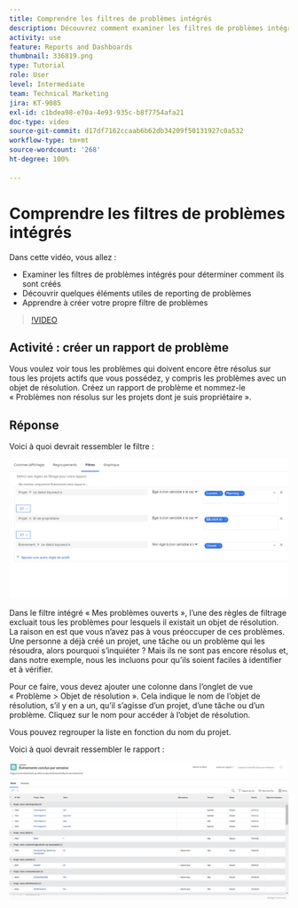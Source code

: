 ```yaml
---
title: Comprendre les filtres de problèmes intégrés
description: Découvrez comment examiner les filtres de problèmes intégrés pour déterminer comment ils sont construits et créer votre propre filtre de problèmes dans Workfront.
activity: use
feature: Reports and Dashboards
thumbnail: 336819.png
type: Tutorial
role: User
level: Intermediate
team: Technical Marketing
jira: KT-9085
exl-id: c1bdea98-e70a-4e93-935c-b8f7754afa21
doc-type: video
source-git-commit: d17df7162ccaab6b62db34209f50131927c0a532
workflow-type: tm+mt
source-wordcount: '268'
ht-degree: 100%

---
```


# Comprendre les filtres de problèmes intégrés

Dans cette vidéo, vous allez :

* Examiner les filtres de problèmes intégrés pour déterminer comment ils sont créés
* Découvrir quelques éléments utiles de reporting de problèmes
* Apprendre à créer votre propre filtre de problèmes

>[!VIDEO](https://video.tv.adobe.com/v/336819/?quality=12&learn=on&enablevpops)

## Activité : créer un rapport de problème

Vous voulez voir tous les problèmes qui doivent encore être résolus sur tous les projets actifs que vous possédez, y compris les problèmes avec un objet de résolution. Créez un rapport de problème et nommez-le « Problèmes non résolus sur les projets dont je suis propriétaire ».

## Réponse

Voici à quoi devrait ressembler le filtre :

![Image de l’écran permettant de créer un filtre de problèmes.](assets/opening-built-in-issue-filters-1.png)

Dans le filtre intégré « Mes problèmes ouverts », l’une des règles de filtrage excluait tous les problèmes pour lesquels il existait un objet de résolution. La raison en est que vous n’avez pas à vous préoccuper de ces problèmes. Une personne a déjà créé un projet, une tâche ou un problème qui les résoudra, alors pourquoi s’inquiéter ? Mais ils ne sont pas encore résolus et, dans notre exemple, nous les incluons pour qu’ils soient faciles à identifier et à vérifier.

Pour ce faire, vous devez ajouter une colonne dans l’onglet de vue « Problème > Objet de résolution ». Cela indique le nom de l’objet de résolution, s’il y en a un, qu’il s’agisse d’un projet, d’une tâche ou d’un problème. Cliquez sur le nom pour accéder à l’objet de résolution.

Vous pouvez regrouper la liste en fonction du nom du projet.

Voici à quoi devrait ressembler le rapport :

![Image d’un rapport de problème.](assets/opening-built-in-issue-filters-2.png)
